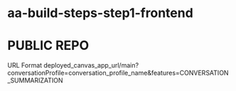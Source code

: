 # aa-build-steps-step1-frontend
# PUBLIC REPO

URL Format
deployed_canvas_app_url/main?conversationProfile=conversation_profile_name&features=CONVERSATION_SUMMARIZATION
